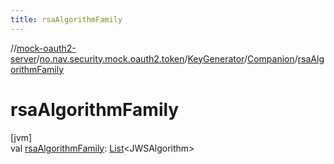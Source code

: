 ```yaml
---
title: rsaAlgorithmFamily
---
```

//[mock-oauth2-server](../../../../index.html)/[no.nav.security.mock.oauth2.token](../../index.html)/[KeyGenerator](../index.html)/[Companion](index.html)/[rsaAlgorithmFamily](rsa-algorithm-family.html)



# rsaAlgorithmFamily



[jvm]\
val [rsaAlgorithmFamily](rsa-algorithm-family.html): [List](https://kotlinlang.org/api/latest/jvm/stdlib/kotlin.collections/-list/index.html)&lt;JWSAlgorithm&gt;




